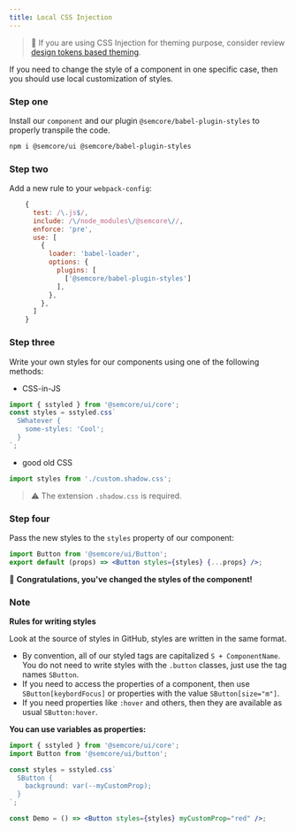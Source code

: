 ```yaml
---
title: Local CSS Injection
---
```


> 🚨 If you are using CSS Injection for theming purpose, consider review [design tokens based theming](/style/themes/).

If you need to change the style of a component in one specific case, then you should use local customization of styles.

### Step one

Install our `component` and our plugin `@semcore/babel-plugin-styles` to properly transpile the code.

```bash
npm i @semcore/ui @semcore/babel-plugin-styles
```

### Step two

Add a new rule to your `webpack-config`:

```javascript
    {
      test: /\.js$/,
      include: /\/node_modules\/@semcore\//,
      enforce: 'pre',
      use: [
        {
          loader: 'babel-loader',
          options: {
            plugins: [
              ['@semcore/babel-plugin-styles']
            ],
          },
        },
      ]
    }
```

### Step three

Write your own styles for our components using one of the following methods:

- CSS-in-JS

```jsx
import { sstyled } from '@semcore/ui/core';
const styles = sstyled.css`
  SWhatever {
    some-styles: 'Cool';
  }
`;
```

- good old CSS

```jsx
import styles from './custom.shadow.css';
```

> ⚠️ The extension `.shadow.css` is required.

### Step four

Pass the new styles to the `styles` property of our component:

```jsx
import Button from '@semcore/ui/Button';
export default (props) => <Button styles={styles} {...props} />;
```

👯‍ **Congratulations, you've changed the styles of the component!**

### Note

**Rules for writing styles**

Look at the source of styles in GitHub, styles are written in the same format.

- By convention, all of our styled tags are capitalized `S + ComponentName`. You do not need to write styles with the `.button` classes, just use the tag names `SButton`.
- If you need to access the properties of a component, then use `SButton[keybordFocus]` or properties with the value `SButton[size="m"]`.
- If you need properties like `:hover` and others, then they are available as usual `SButton:hover`.

**You can use variables as properties:**

```jsx
import { sstyled } from '@semcore/ui/core';
import Button from '@semcore/ui/button';

const styles = sstyled.css`
  SButton {
    background: var(--myCustomProp);
  }
`;

const Demo = () => <Button styles={styles} myCustomProp="red" />;
```
